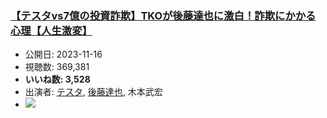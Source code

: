 ### [【テスタvs7億の投資詐欺】TKOが後藤達也に激白！詐欺にかかる心理【人生激変】](https://www.youtube.com/watch?v=EZTsqjUa_Fw)
-   公開日: 2023-11-16
-   視聴数: 369,381
-   **いいね数: 3,528**
-   出演者: [テスタ](/rehacq_fan/people/テスタ "wikilink"), [後藤達也](/rehacq_fan/people/後藤達也 "wikilink"), 木本武宏
- [![](https://img.youtube.com/vi/EZTsqjUa_Fw/hqdefault.jpg)](https://www.youtube.com/watch?v=EZTsqjUa_Fw)
